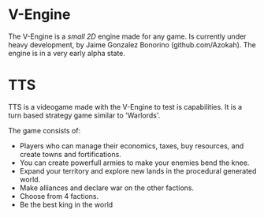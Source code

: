 # V-Engine

The V-Engine is a *small 2D* engine made for any game. Is currently under heavy development, by Jaime Gonzalez Bonorino (github.com/Azokah).
The engine is in a very early alpha state.

# TTS

TTS is a videogame made with the V-Engine to test is capabilities. It is a turn based strategy game similar to 'Warlords'.

The game consists of:
* Players who can manage their economics, taxes, buy resources, and create towns and fortifications.
* You can create powerfull armies to make your enemies bend the knee.
* Expand your territory and explore new lands in the procedural generated world.
* Make alliances and declare war on the other factions.
* Choose from 4 factions.
* Be the best king in the world